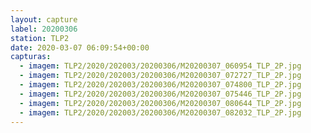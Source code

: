 ```yaml
---
layout: capture
label: 20200306
station: TLP2
date: 2020-03-07 06:09:54+00:00
capturas:
  - imagem: TLP2/2020/202003/20200306/M20200307_060954_TLP_2P.jpg
  - imagem: TLP2/2020/202003/20200306/M20200307_072727_TLP_2P.jpg
  - imagem: TLP2/2020/202003/20200306/M20200307_074800_TLP_2P.jpg
  - imagem: TLP2/2020/202003/20200306/M20200307_075446_TLP_2P.jpg
  - imagem: TLP2/2020/202003/20200306/M20200307_080644_TLP_2P.jpg
  - imagem: TLP2/2020/202003/20200306/M20200307_082032_TLP_2P.jpg
---
```

